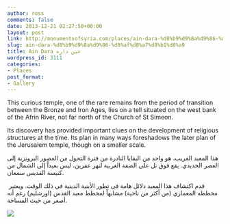 ```yaml
---
author: ross
comments: false
date: 2013-12-21 02:27:50+00:00
layout: post
link: http://monumentsofsyria.com/places/ain-dara-%d8%b9%d9%8a%d9%86-%d8%af%d8%a7%d8%b1%d8%a9/
slug: ain-dara-%d8%b9%d9%8a%d9%86-%d8%af%d8%a7%d8%b1%d8%a9
title: Ain Dara عين داره
wordpress_id: 3111
categories:
- Places
post_format:
- Gallery
---
```


This curious temple, one of the rare remains from the period of transition between the Bronze and Iron Ages, lies on a tell situated on the west bank of the Afrin River, not far north of the Church of St Simeon.


Its discovery has provided important clues on the development of religious structures at the time. Its plan in many ways foreshadows the later plan of the Jerusalem temple, though on a smaller scale.




هذا المعبد الغريب، هو واحد من البقايا النادرة من فترة التحول من العصور البرونزية إلى العصر الحديدي. يقع فوق تل على الضفة الغربية لنهر عفرين، ليس بعيداً إلى الشمال من كنيسة القديس سمعان.




 قدم اكتشاف هذا المعبد دلائل هامة في تطور الأبنية الدينية في ذلك الوقت. ويعتبر مخططه المعماري (من أكثر من ناحية) مشابهاً لمخطط معبد القدس (اورشليم) رغم أنه أصغر من حيث المساحة.




![](http://monumentsofsyria.com/wp/nextgen-attach_to_post/preview/id--6370)
